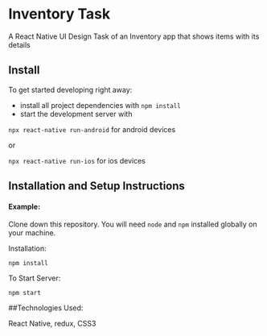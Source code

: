 # Inventory Task

A React Native UI Design Task of an Inventory app that shows items with its details 



## Install

To get started developing right away:

* install all project dependencies with `npm install`
* start the development server with 

`npx react-native run-android` for android devices

or

`npx react-native run-ios` for ios devices


## Installation and Setup Instructions

#### Example:  

Clone down this repository. You will need `node` and `npm` installed globally on your machine.  

Installation:

`npm install`  
 
To Start Server:

`npm start`  


##Technologies Used:

React Native, redux, CSS3
